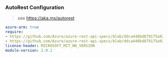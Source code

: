 ### AutoRest Configuration

> see https://aka.ms/autorest

``` yaml
azure-arm: true
require:
- https://github.com/Azure/azure-rest-api-specs/blob/ddca448bd879175a928b990e0f25ca3a0e6c1c33/specification/network/resource-manager/readme.md
- https://github.com/Azure/azure-rest-api-specs/blob/ddca448bd879175a928b990e0f25ca3a0e6c1c33/specification/network/resource-manager/readme.go.md
license-header: MICROSOFT_MIT_NO_VERSION
module-version: 2.0.1
```